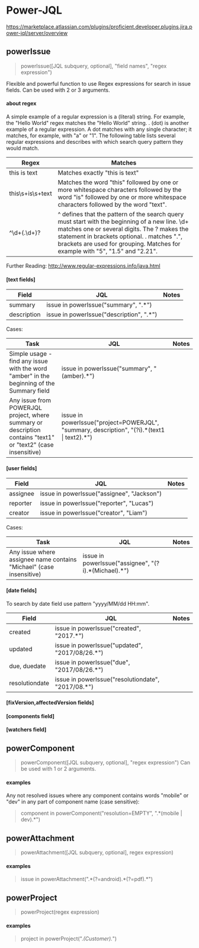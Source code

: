 # Power-JQL
https://marketplace.atlassian.com/plugins/proficient.developer.plugins.jira.power-jql/server/overview

## powerIssue
> powerIssue([JQL subquery, optional], "field names", "regex expression")

Flexible and powerful function to use Regex expressions for search in issue fields.
Can be used with 2 or 3 arguments.

#### about regex
A simple example of a regular expression is a (literal) string. For example, the "Hello World" regex matches the "Hello World" string.
. (dot) is another example of a regular expression. A dot matches with any single character; it matches, for example, with "a" or "1".
The following table lists several regular expressions and describes with which search query pattern they would match.

| Regex | Matches |
| ------------- | ------------- |
| this is text  | Matches exactly "this is text"  |
| this\s+is\s+text | Matches the word "this" followed by one or more whitespace characters followed by the word "is" followed by one or more whitespace characters followed by the word "text". |
| ^\d+(\.\d+)? | ^ defines that the pattern of the search query must start with the beginning of a new line. \d+ matches one or several digits. The ? makes the statement in brackets optional. \. matches ".", brackets are used for grouping. Matches for example with "5", "1.5" and "2.21". |

Further Reading: http://www.regular-expressions.info/java.html

#### [text fields]
| Field | JQL | Notes |
| ------------- | ------------- | ------------- |
| summary | issue in powerIssue("summary", ".*") | |
| description | issue in powerIssue("description", ".*") | |

Cases:

| Task | JQL | Notes |
| ------------- | ------------- | ------------- |
| Simple usage - find any issue with the word "amber" in the beginning of the Summary field | issue in powerIssue("summary", "(amber).*") |  |
| Any issue from POWERJQL project, where summary or description contains "text1" or "text2" (case insensitive) | issue in powerIssue("project=POWERJQL", "summary, description", "(?i).&ast;(text1 &#124; text2).&ast;") |  |

#### [user fields]
| Field | JQL | Notes |
| ------------- | ------------- | ------------- |
| assignee | issue in powerIssue("assignee", "Jackson") | |
| reporter | issue in powerIssue("reporter", "Lucas") | |
| creator | issue in powerIssue("creator", "Liam") | |

Cases:

| Task | JQL | Notes |
| ------------- | ------------- | ------------- |
| Any issue where assignee name contains "Michael" (case insensitive) | issue in powerIssue("assignee", "(?i).&ast;(Michael).&ast;") |  |

#### [date fields]
To search by date field use pattern "yyyy/MM/dd HH:mm".

| Field | JQL | Notes |
| ------------- | ------------- | ------------- |
| created | issue in powerIssue("created", "2017.*") | |
| updated | issue in powerIssue("updated", "2017/08/26.*") | |
| due, duedate | issue in powerIssue("due", "2017/08/26.*") | |
| resolutiondate | issue in powerIssue("resolutiondate", "2017/08.*") | |

#### [fixVersion,affectedVersion fields]

#### [components field] 

#### [watchers field] 

## powerComponent
> powerComponent([JQL subquery, optional], "regex expression")
Can be used with 1 or 2 arguments.

#### examples
Any not resolved issues where any component contains words "mobile" or "dev" in any part of component name (case sensitive):
> component in powerComponent("resolution=EMPTY", ".&ast;(mobile &#124; dev).&ast;")

## powerAttachment
> powerAttachment([JQL subquery, optional], regex expression)

#### examples
> issue in powerAttachment(".&ast;(?=android).&ast;(?=pdf).&ast;")

## powerProject
> powerProject(regex expression)

#### examples
> project in powerProject(".*(Customer).*")

